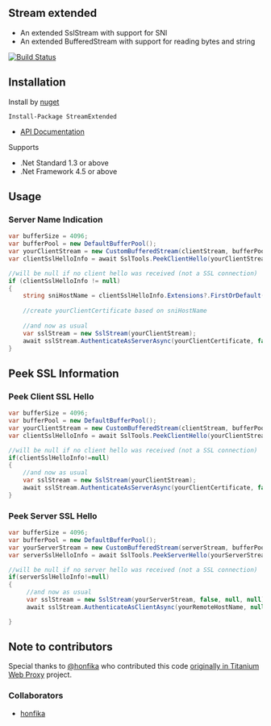 ## Stream extended

* An extended SslStream with support for SNI
* An extended BufferedStream with support for reading bytes and string

<a href="https://ci.appveyor.com/project/justcoding121/Streamextended">![Build Status](https://ci.appveyor.com/api/projects/status/3vp1pdya9ncmlqwq?svg=true)</a>

## Installation

Install by [nuget](https://www.nuget.org/packages/StreamExtended)

    Install-Package StreamExtended

* [API Documentation](https://justcoding121.github.io/StreamExtended/api/StreamExtended.html)

Supports

 * .Net Standard 1.3 or above
 * .Net Framework 4.5 or above
 
## Usage

### Server Name Indication

```csharp
var bufferSize = 4096;
var bufferPool = new DefaultBufferPool();
var yourClientStream = new CustomBufferedStream(clientStream, bufferPool, bufferSize)
var clientSslHelloInfo = await SslTools.PeekClientHello(yourClientStream, bufferPool);

//will be null if no client hello was received (not a SSL connection)
if (clientSslHelloInfo != null)
{
    string sniHostName = clientSslHelloInfo.Extensions?.FirstOrDefault(x => x.Name == "server_name")?.Data;
   
    //create yourClientCertificate based on sniHostName
    
    //and now as usual
    var sslStream = new SslStream(yourClientStream);
    await sslStream.AuthenticateAsServerAsync(yourClientCertificate, false, SupportedSslProtocols, false);
}
```


## Peek SSL Information

### Peek Client SSL Hello
```csharp
var bufferSize = 4096;
var bufferPool = new DefaultBufferPool();
var yourClientStream = new CustomBufferedStream(clientStream, bufferPool, bufferSize)
var clientSslHelloInfo = await SslTools.PeekClientHello(yourClientStream, bufferPool);

//will be null if no client hello was received (not a SSL connection)
if(clientSslHelloInfo!=null)
{
    //and now as usual
    var sslStream = new SslStream(yourClientStream);
    await sslStream.AuthenticateAsServerAsync(yourClientCertificate, false, SupportedSslProtocols, false);
}
```

### Peek Server SSL Hello
```csharp
var bufferSize = 4096;
var bufferPool = new DefaultBufferPool();
var yourServerStream = new CustomBufferedStream(serverStream, bufferPool, bufferSize)
var serverSslHelloInfo = await SslTools.PeekServerHello(yourServerStream, bufferPool);

//will be null if no server hello was received (not a SSL connection)
if(serverSslHelloInfo!=null)
{
     //and now as usual
     var sslStream = new SslStream(yourServerStream, false, null, null);
     await sslStream.AuthenticateAsClientAsync(yourRemoteHostName, null, yourSupportedSslProtocols, false);

}
```

## Note to contributors

Special thanks to [@honfika](https://github.com/honfika) who contributed this code [originally in Titanium Web Proxy](https://github.com/justcoding121/Titanium-Web-Proxy/issues/293) project. 

### Collaborators

* [honfika](https://github.com/honfika)
